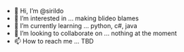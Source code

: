 - 👋 Hi, I’m @sirildo
- 👀 I’m interested in ... making blideo blames
- 🌱 I’m currently learning ... python, c#, java
- 💞️ I’m looking to collaborate on ... nothing at the moment
- 📫 How to reach me ... TBD

<!---
sirildo/sirildo is a ✨ special ✨ repository because its `README.md` (this file) appears on your GitHub profile.
You can click the Preview link to take a look at your changes.
--->
